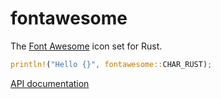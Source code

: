 # fontawesome

The [Font Awesome](https://fontawesome.com/) icon set for Rust.

```rust
println!("Hello {}", fontawesome::CHAR_RUST);
```

[API documentation](https://vivienm.github.io/rust-fontawesome/fontawesome/index.html)
